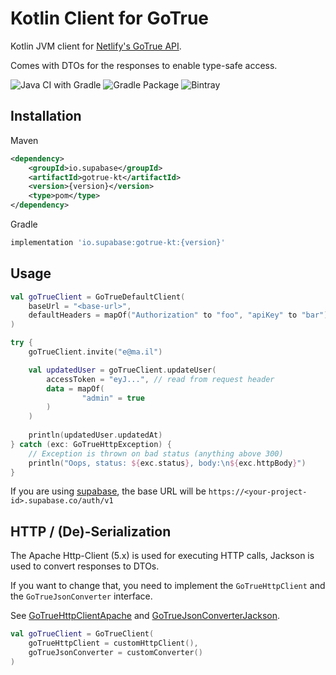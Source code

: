 # Kotlin Client for GoTrue

Kotlin JVM client for [Netlify's GoTrue API](https://github.com/netlify/gotrue).

Comes with DTOs for the responses to enable type-safe access.

![Java CI with Gradle](https://img.shields.io/github/workflow/status/supabase/gotrue-kt/Java%20CI%20with%20Gradle?label=BUILD&style=for-the-badge)
![Gradle Package](https://img.shields.io/github/workflow/status/supabase/gotrue-kt/Gradle%20Package?label=PUBLISH&style=for-the-badge)
![Bintray](https://img.shields.io/bintray/v/supabase/supabase/gotrue-kt?style=for-the-badge)

## Installation

Maven
```xml
<dependency>
    <groupId>io.supabase</groupId>
    <artifactId>gotrue-kt</artifactId>
    <version>{version}</version>
    <type>pom</type>
</dependency>
```

Gradle
```groovy
implementation 'io.supabase:gotrue-kt:{version}'
```


## Usage

```kotlin
val goTrueClient = GoTrueDefaultClient(
    baseUrl = "<base-url>",
    defaultHeaders = mapOf("Authorization" to "foo", "apiKey" to "bar")
)

try {
    goTrueClient.invite("e@ma.il")

    val updatedUser = goTrueClient.updateUser(
        accessToken = "eyJ...", // read from request header
        data = mapOf(
                "admin" = true
        )
    )
    
    println(updatedUser.updatedAt)
} catch (exc: GoTrueHttpException) {
    // Exception is thrown on bad status (anything above 300)
    println("Oops, status: ${exc.status}, body:\n${exc.httpBody}")
}
```

If you are using [supabase](https://supabase.io/), the base URL will be `https://<your-project-id>.supabase.co/auth/v1`

## HTTP / (De)-Serialization

The Apache Http-Client (5.x) is used for executing HTTP calls, Jackson is used to convert responses to DTOs.

If you want to change that, you need to implement the `GoTrueHttpClient` and the `GoTrueJsonConverter` interface.

See [GoTrueHttpClientApache](src/main/kotlin/io/supabase/gotrue/http/GoTrueHttpClientApache.kt) and [GoTrueJsonConverterJackson](src/main/kotlin/io/supabase/gotrue/json/GoTrueJsonConverterJackson.kt).

```kotlin
val goTrueClient = GoTrueClient(
    goTrueHttpClient = customHttpClient(),
    goTrueJsonConverter = customConverter()
)
```